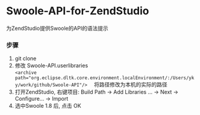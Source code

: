 # Swoole-API-for-ZendStudio
为ZendStudio提供Swoole的API的语法提示

###  步骤  
1. git clone  
2. 修改 Swoole-API.userlibraries  
   ```<archive path="org.eclipse.dltk.core.environment.localEnvironment/:/Users/yky/work/github/Swoole-API"/>  ``` 
   将路径修改为本机的实际的路径  
3. 打开ZendStudio, 右键项目: Build Path  ->  Add Libraries ...  ->  Next   ->  Configure...   ->   Import 
4. 选中Swoole 1.8 后, 点击 OK  

